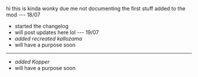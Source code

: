 hi this is kinda wonky due me not documenting the first stuff added to the mod
--- 18/07
- started the changelog
- will post updates here lol
--- 19/07
- *added recreated kallozama*
- will have a purpose soon
***
- *added Kopper*
- will have a purpose soon
